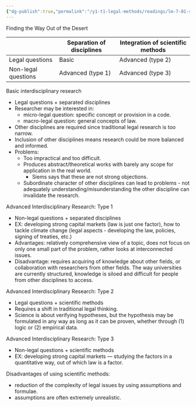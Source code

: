 ```yaml
---
{"dg-publish":true,"permalink":"/y1-t1-legal-methods/readings/lm-7-01-siems-the-taxonomy-of-interdisciplinary-legal-research/"}
---
```


Finding the Way Out of the Desert

|                     | Separation of disciplines | Integration of scientific methods |
| ------------------- | ------------------------- | --------------------------------- |
| Legal questions     | Basic                     | Advanced (type 2)                 |
| Non-legal questions | Advanced (type 1)         | Advanced (type 3)                 |

Basic interdisciplinary research
- Legal questions + separated disciplines
- Researcher may be interested in:
	- micro-legal question: specific concept or provision in a code.
	- macro-legal question: general concepts of law.
- Other disciplines are required since traditional legal research is too narrow.
- Inclusion of other disciplines means research could be more balanced and informed.
- Problems:
	- Too impractical and too difficult.
	- Produces abstract/theoretical works with barely any scope for application in the real world. 
		- Siems says that these are not strong objections.
	- Subordinate character of other disciplines can lead to problems - not adequately understanding/misunderstanding the other discipline can invalidate the research. 

Advanced Interdisciplinary Research: Type 1
- Non-legal questions + separated disciplines 
- EX: developing strong capital markets (law is just one factor), how to tackle climate change (legal aspects - developing the law, policies, signing of treaties, etc.)
- Advantages: relatively comprehensive view of a topic, does not focus on only one small part of the problem, rather looks at interconnected issues.
- Disadvantage: requires acquiring of knowledge about other fields, or collaboration with researchers from other fields. The way universities are currently structured, knowledge is siloed and difficult for people from other disciplines to access.

Advanced Interdisciplinary Research: Type 2
- Legal questions + scientific methods
- Requires a shift in traditional legal thinking. 
- Science is about verifying hypotheses, but the hypothesis may be formulated in any way as long as it can be proven, whether through (1) logic or (2) empirical data.

Advanced Interdisciplinary Research: Type 3
- Non-legal questions + scientific methods
- EX: developing strong capital markets — studying the factors in a quantitative way, out of which law is a factor.

Disadvantages of using scientific methods: 
- reduction of the complexity of legal issues by using assumptions and formulae.
- assumptions are often extremely unrealistic.
